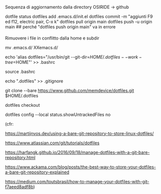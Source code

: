 Sequenza di aggiornamento dalla directory OSIRIDE -> github

dotfile status
dotfiles add .emacs.d/init.el
dotfiles commit -m "aggiunti F9 ed f12, electric pair, C-x k"
dotfiles pull origin main
dotfiles push -u origin main  ## perché "dotfiles push origin main" va in errore


####

Rimuovere i file in conflitto dalla home e subdir

mv .emacs.d/ XXemacs.d/

echo 'alias dotfiles="/usr/bin/git --git-dir=$HOME/.dotfiles --work-tree=$HOME"' >> .bashrc

source .bashrc

echo ".dotfiles" >> .gitignore

git clone --bare https://www.github.com/memdevice/dotfiles.git $HOME/.dotfiles

dotfiles checkout

dotfiles config --local status.showUntrackedFiles no



(cfr: 

https://martijnvos.dev/using-a-bare-git-repository-to-store-linux-dotfiles/

https://www.atlassian.com/git/tutorials/dotfiles

https://harfangk.github.io/2016/09/18/manage-dotfiles-with-a-git-bare-repository.html

https://www.ackama.com/blog/posts/the-best-way-to-store-your-dotfiles-a-bare-git-repository-explained

https://medium.com/toutsbrasil/how-to-manage-your-dotfiles-with-git-f7aeed8adf8b)
